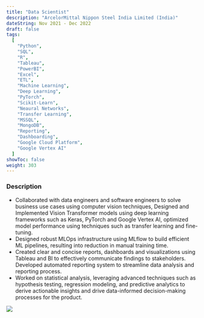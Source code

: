 ```yaml
---
title: "Data Scientist"
description: "ArcelorMittal Nippon Steel India Limited (India)"
dateString: Nov 2021 - Dec 2022
draft: false
tags:
  [
    "Python",
    "SQL",
    "R",
    "Tableau",
    "PowerBI",
    "Excel",
    "ETL",
    "Machine Learning",
    "Deep Learning",
    "PyTorch",
    "Scikit-Learn",
    "Neaural Networks",
    "Transfer Learning",
    "MSSQL",
    "MongoDB",
    "Reporting",
    "Dashboarding",
    "Google Cloud Platform",
    "Google Vertex AI"
  ]
showToc: false
weight: 303
---
```


### Description

- Collaborated with data engineers and software engineers to solve business use cases using computer vision techniques, Designed and Implemented Vision Transformer models using deep learning frameworks such as Keras, PyTorch and Google Vertex AI, optimized model performance using techniques such as transfer learning and fine-tuning.
- Designed robust MLOps infrastructure using MLflow to build efficient ML pipelines, resulting into reduction in manual training time. 
- Created clear and concise reports, dashboards and visualizations using Tableau and BI to effectively communicate findings to stakeholders. Developed automated reporting system to streamline data analysis and reporting process.
- Worked on statistical analysis, leveraging advanced techniques such as hypothesis testing, regression modeling, and predictive analytics to derive actionable insights and drive data-informed decision-making processes for the product.

![](/experience/amns.png#center)
